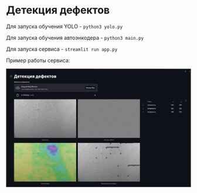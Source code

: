 # Детекция дефектов

Для запуска обучения YOLO - ```python3 yolo.py```

Для запуска обучения автоэнкодера - ```python3 main.py```

Для запуска сервиса - ```streamlit run app.py```

Пример работы сервиса:

![Сервис](service.jpg)